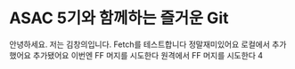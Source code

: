 # ASAC 5기와 함께하는 즐거운 Git
안녕하세요. 저는 김창의입니다.
Fetch를 테스트합니다
정말재미있어요
로컬에서 추가했어요
추가됐어요
이번엔 FF 머지를 시도한다
원격에서 FF 머지를 시도한다
4

